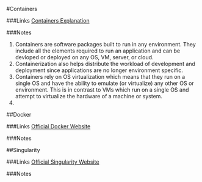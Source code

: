 #Containers

###Links
[Containers Explanation](https://cloud.google.com/learn/what-are-containers)

###Notes
1. Containers are software packages built to run in any environment. They include all the elements required to run an application and can be devloped or deployed on any OS, VM, server, or cloud.
2. Containerization also helps distribute the workload of development and deployment since applications are no longer environment specific.
3. Containers rely on OS virtualization which means that they run on a single OS and have the ability to emulate (or virtualize) any other OS or environment. This is in contrast to VMs which run on a single OS and attempt to virtualize the hardware of a machine or system.
4. 

##Docker

###Links
[Official Docker Website](https://www.docker.com/)

###Notes

##Singularity

###Links
[Official Singularity Website](https://cloud.sylabs.io/)

###Notes
